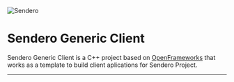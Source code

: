 ![Sendero](https://lh3.googleusercontent.com/1usi6Uqss_u8rz98wNi9nxY6eC0swEH_oGddW7ATQFhSnXgHneaS1YbZTeRaY-po0Emz-KzGBHk2n_sO6ebHwABeFKhafD9KGDRDy00f7dbxIKW90tbKyMBgluXa6ylG3HaW-BJGfcjv5HZdj7k6zIQ03_exI4GoJWq1dZysytKN7YMFb5lybqkN3Ghqsax8GRJV8xrZmwHFNt0KqsA8qeAkYTwGBtQnEN4RiDY7pXC6P8kW1xedU3LgcOU7Kw0zsTNKSVTdrZXg4HXzvZXcr1dF90ILqmBxTcakss8PT348oSHhKduW_2z7X0EAddVgpcgafcGURs795l5VR8rgf-0J7oiieVygI204_P1GBXX5avvmUfCi9_qb-0LnCw7U5J5DLP0sqmEavt8af5bId6OMeFaWWnnCuF7iUHnRmErj3mPjIhI3myo5W3uS_b290mrQj2Etr5_T41Vi3702lpOGbRb2Dg3PQPKd6N15So31PX44fwVu8iC1BYZlO4XhRfG845b7MupXQfoWiWeQN0seUeN8hchcGUjcSgA16KfAwdKcrMHD60G_LFK4EqhbV5a2dNEQ8hOOSWOJvuV_4m_fqshAePs=w330-h233-no)

# Sendero Generic Client

Sendero Generic Client is a C++ project based on [OpenFrameworks](http://openframeworks.cc/) that works as a template to build client aplications for Sendero Project.

--------
